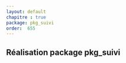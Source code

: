 ```yaml
---
layout: default
chapitre : true
package: pkg_suivi
order:  655
---
```


## Réalisation package pkg_suivi

 